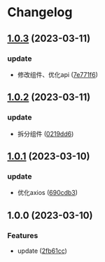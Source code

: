 # Changelog

## [1.0.3](https://github.com/School-of-Website-Engineering/CRM-Vue/compare/v1.0.2...v1.0.3) (2023-03-11)


### update

* 修改组件、优化api ([7e771f6](https://github.com/School-of-Website-Engineering/CRM-Vue/commit/7e771f62dd2513415b9e7429a9c89d18f3026b36))

## [1.0.2](https://github.com/School-of-Website-Engineering/CRM-Vue/compare/v1.0.1...v1.0.2) (2023-03-11)


### update

* 拆分组件 ([0219dd6](https://github.com/School-of-Website-Engineering/CRM-Vue/commit/0219dd6c086523eba3eb11e490767bcd0263b8b8))

## [1.0.1](https://github.com/School-of-Website-Engineering/CRM-Vue/compare/v1.0.0...v1.0.1) (2023-03-10)


### update

* 优化axios ([690cdb3](https://github.com/School-of-Website-Engineering/CRM-Vue/commit/690cdb3aa78f6caba1f3d14ddd2757ac0629c8aa))

## 1.0.0 (2023-03-10)


### Features

* update ([2fb61cc](https://github.com/School-of-Website-Engineering/CRM-Vue/commit/2fb61cc8b1ea9c1b670c678995d1d586397b4af4))
